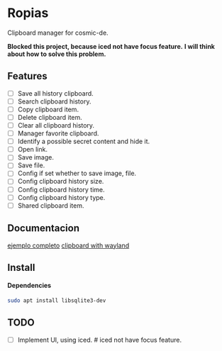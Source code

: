 # Ropias
Clipboard manager for cosmic-de.

**Blocked this project, because iced not have focus feature.**
**I will think about how to solve this problem.**

## Features
- [ ] Save all history clipboard.
- [ ] Search clipboard history.
- [ ] Copy clipboard item.
- [ ] Delete clipboard item.
- [ ] Clear all clipboard history.
- [ ] Manager favorite clipboard.
- [ ] Identify a possible secret content and hide it.
- [ ] Open link.
- [ ] Save image.
- [ ] Save file.
- [ ] Config if set whether to save image, file.
- [ ] Config clipboard history size.
- [ ] Config clipboard history time.
- [ ] Config clipboard history type.
- [ ] Shared clipboard item.

## Documentacion
[ejemplo completo](https://github.com/xrelkd/clipcat?tab=readme-ov-file)
[clipboard with wayland](https://github.com/bjesus/clapboard)

## Install
#### Dependencies
```bash
sudo apt install libsqlite3-dev
```

## TODO
- [ ] Implement UI, using iced. # iced not have focus feature.